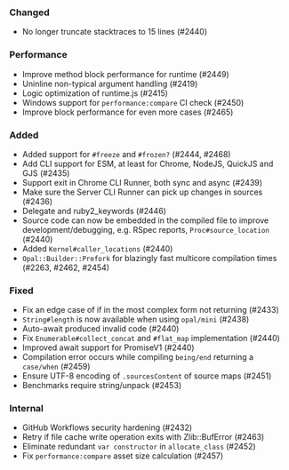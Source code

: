 <!--
### Internal
### Changed
### Added
### Removed
### Deprecated
### Performance
### Fixed
-->

### Changed

- No longer truncate stacktraces to 15 lines (#2440)

### Performance

- Improve method block performance for runtime (#2449)
- Uninline non-typical argument handling (#2419)
- Logic optimization of runtime.js (#2415)
- Windows support for `performance:compare` CI check (#2450)
- Improve block performance for even more cases (#2465)

### Added

- Added support for `#freeze` and `#frozen?` (#2444, #2468)
- Add CLI support for ESM, at least for Chrome, NodeJS, QuickJS and GJS (#2435)
- Support exit in Chrome CLI Runner, both sync and async (#2439)
- Make sure the Server CLI Runner can pick up changes in sources (#2436)
- Delegate and ruby2_keywords (#2446)
- Source code can now be embedded in the compiled file to improve development/debugging, e.g. RSpec reports, `Proc#source_location` (#2440)
- Added `Kernel#caller_locations` (#2440)
- `Opal::Builder::Prefork` for blazingly fast multicore compilation times (#2263, #2462, #2454)

### Fixed

- Fix an edge case of if in the most complex form not returning (#2433)
- `String#length` is now available when using `opal/mini` (#2438)
- Auto-await produced invalid code (#2440)
- Fix `Enumerable#collect_concat` and `#flat_map` implementation (#2440)
- Improved await support for PromiseV1 (#2440)
- Compilation error occurs while compiling `being/end` returning a `case/when` (#2459)
- Ensure UTF-8 encoding of `.sourcesContent` of source maps (#2451)
- Benchmarks require string/unpack (#2453)

### Internal

- GitHub Workflows security hardening (#2432)
- Retry if file cache write operation exits with Zlib::BufError (#2463)
- Eliminate redundant `var constructor` in `allocate_class` (#2452)
- Fix `performance:compare` asset size calculation (#2457)
